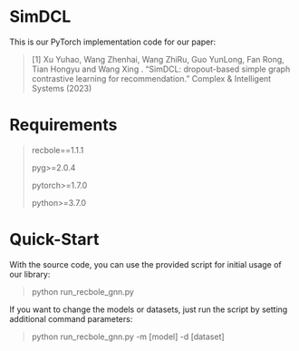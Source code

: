 # SimDCL
This is our PyTorch implementation code for our paper:
> [1] Xu Yuhao, Wang Zhenhai, Wang ZhiRu, Guo YunLong, Fan Rong, Tian Hongyu and Wang Xing . “SimDCL: dropout-based simple graph contrastive learning for recommendation.” Complex & Intelligent Systems (2023)

# Requirements

> recbole==1.1.1
> 
> pyg>=2.0.4
> 
> pytorch>=1.7.0
> 
> python>=3.7.0

# Quick-Start

With the source code, you can use the provided script for initial usage of our library:

> python run_recbole_gnn.py

If you want to change the models or datasets, just run the script by setting additional command parameters:

> python run_recbole_gnn.py -m [model] -d [dataset]

